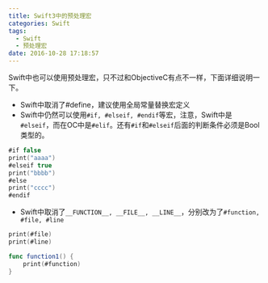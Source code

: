 ```yaml
---
title: Swift3中的预处理宏
categories: Swift
tags:
  - Swift
  - 预处理宏
date: 2016-10-28 17:18:57
---
```


Swift中也可以使用预处理宏，只不过和ObjectiveC有点不一样，下面详细说明一下。

* Swift中取消了#define，建议使用全局常量替换宏定义
* Swift中仍然可以使用`#if, #elseif, #endif`等宏，注意，Swift中是`#elseif`，而在OC中是`#elif`。还有`#if`和`#elseif`后面的判断条件必须是Bool类型的。

```Swift
#if false
print("aaaa")
#elseif true
print("bbbb")
#else
print("cccc")
#endif
```
* Swift中取消了`__FUNCTION__, __FILE__, __LINE__`，分别改为了`#function, #file, #line`

```Swift
print(#file)
print(#line)

func function1() {
    print(#function)
}
```
